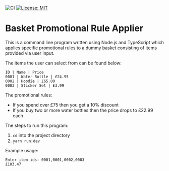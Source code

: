 ![CI](https://github.com/KyranRana/basket-promotional-rules-applier-node-typescript/workflows/CI/badge.svg)
[![License: MIT](https://img.shields.io/badge/License-MIT-yellow.svg)](https://opensource.org/licenses/MIT)

# Basket Promotional Rule Applier

This is a command line program written using Node.js and TypeScript which applies specific promotional rules to a dummy basket consisting of items provided via user input. 

The items the user can select from can be found below:

```
ID | Name | Price
0001 | Water Bottle | £24.95
0002 | Hoodie | £65.00
0003 | Sticker Set | £3.99
```

The promotional rules:
- If you spend over £75 then you get a 10% discount
- If you buy two or more water bottles then the price drops to £22.99 each

The steps to run this program:
1. `cd` into the project directory
1. `yarn run:dev`

Example usage:

```
Enter item ids: 0001,0001,0002,0003
£103.47
```
